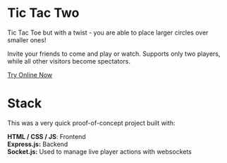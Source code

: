 # Tic Tac Two

Tic Tac Toe but with a twist - you are able to place larger circles over smaller ones!

Invite your friends to come and play or watch. Supports only two players, while all other visitors become spectators.

[Try Online Now](https://todo)

# Stack
This was a very quick proof-of-concept project built with:

**HTML / CSS / JS**: Frontend  
**Express.js:** Backend  
**Socket.js:** Used to manage live player actions with websockets  

